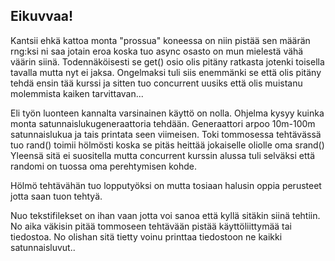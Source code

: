 ## Eikuvvaa!

Kantsii ehkä kattoa monta "prossua" koneessa on niin pistää sen määrän rng:ksi ni saa jotain eroa koska tuo async osasto on mun mielestä vähä väärin siinä.
Todennäköisesti se get() osio olis pitäny ratkasta jotenki toisella tavalla mutta nyt ei jaksa. Ongelmaksi tuli siis enemmänki se että olis pitäny tehdä ensin tää kurssi ja sitten tuo concurrent uusiks että olis muistanu molemmista kaiken tarvittavan...

Eli työn luonteen kannalta varsinainen käyttö on nolla.
Ohjelma kysyy kuinka monta satunnaislukugeneraattoria tehdään.
Generaattori arpoo 10m-100m satunnaislukua ja tais printata seen viimeisen.
Toki tommosessa tehtävässä tuo rand() toimii hölmösti koska se pitäs heittää jokaiselle oliolle oma srand()
Yleensä sitä ei suositella mutta concurrent kurssin alussa tuli selväksi että randomi on tuossa oma perehtymisen kohde.

Hölmö tehtävähän tuo lopputyöksi on mutta tosiaan halusin oppia perusteet jotta saan tuon tehtyä.


Nuo tekstifilekset on ihan vaan jotta voi sanoa että kyllä sitäkin siinä tehtiin.
No aika väkisin pitää tommoseen tehtävään pistää käyttöliittymää tai tiedostoa. No olishan sitä tietty voinu printtaa tiedostoon ne kaikki satunnaisluvut..

